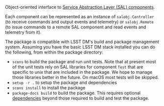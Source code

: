 Object-oriented interface to [Service Abstraction Layer (SAL) components](https://docushare.lsstcorp.org/docushare/dsweb/Get/Document-21527/).

Each component can be represented as an instance of `salobj.Controller` (to receive commands and output events and telemetry) or `salobj.Remote` (to issue commands to a remote  SAL component and read events and telemetry from it).

The package is compatible with LSST DM's build and package management system. Assuming you have the basic LSST DM stack installed you can do the following, from within the package directory:

- `scons` to build the package and run unit tests. Note that at present most of the unit tests rely on SAL libraries for component `Test` that are specific to unix that are included in the package. We hope to manage those libraries better in the future. On macOS most tests will be skipped.
- `setup -r .` to setup the package and dependencies
- `scons install` to install the package
- `package-docs build` to build the package. This requires optional [dependencies](https://developer.lsst.io/stack/building-single-package-docs.html) beyond those required to build and test the package.
